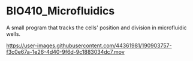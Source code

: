 # BIO410_Microfluidics 
A small program that tracks the cells' position and division in microfluidic wells. 

https://user-images.githubusercontent.com/44361981/190903757-f3c0e67a-1e26-4d40-9f6d-9c1883034dc7.mov

